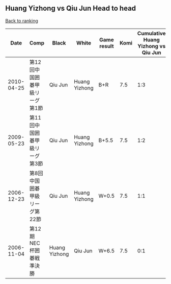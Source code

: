 ## Huang Yizhong vs Qiu Jun Head to head

[Back to ranking](../../index.md)




| **Date** | **Comp** | **Black** | **White** | **Game result** | **Komi** | **Cumulative Huang Yizhong vs Qiu Jun** | **Huang Yizhong streak** | **Qiu Jun streak** | 
| --- | --- | --- | --- | --- | --- | --- | --- | --- |
| 2010-04-25 | 第12回中国囲碁甲級リーグ第1節 | Qiu Jun | Huang Yizhong | B+R | 7.5 | 1:3 | 0 | 2 | 
| 2009-05-23 | 第11回中国囲碁甲級リーグ第3節 | Qiu Jun | Huang Yizhong | B+5.5 | 7.5 | 1:2 | 0 | 1 | 
| 2006-12-23 | 第8回中国囲碁甲級リーグ第22節 | Qiu Jun | Huang Yizhong | W+0.5 | 7.5 | 1:1 | 1 | 0 | 
| 2006-11-04 | 第12期NEC杯囲碁戦準決勝 | Huang Yizhong | Qiu Jun | W+6.5 | 7.5 | 0:1 | 0 | 1 |




